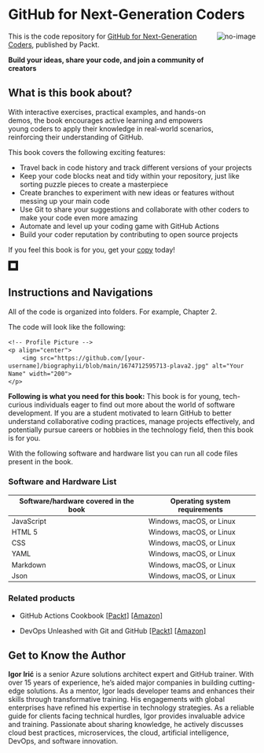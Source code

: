 # GitHub for Next-Generation Coders

<a href="https://www.packtpub.com/en-us/product/github-for-next-generation-coders-9781835463048"><img src="https://static.packt-cdn.com/products/9781835463048/cover/smaller" alt="no-image" height="256px" align="right"></a>

This is the code repository for [GitHub for Next-Generation Coders](https://www.packtpub.com/en-us/product/github-for-next-generation-coders-9781835463048), published by Packt.

**Build your ideas, share your code, and join a community of creators**

## What is this book about?
With interactive exercises, practical examples, and hands-on demos, the book encourages active learning and empowers young coders to apply their knowledge in real-world scenarios, reinforcing their understanding of GitHub.

This book covers the following exciting features:
* Travel back in code history and track different versions of your projects
* Keep your code blocks neat and tidy within your repository, just like sorting puzzle pieces to create a masterpiece
* Create branches to experiment with new ideas or features without messing up your main code
* Use Git to share your suggestions and collaborate with other coders to make your code even more amazing
* Automate and level up your coding game with GitHub Actions
* Build your coder reputation by contributing to open source projects

If you feel this book is for you, get your [copy](https://www.amazon.com/GitHub-Next-Generation-Coders-community-creators/dp/1835463045) today!

<a href="https://www.packtpub.com/?utm_source=github&utm_medium=banner&utm_campaign=GitHubBanner"><img src="https://raw.githubusercontent.com/PacktPublishing/GitHub/master/GitHub.png" 
alt="https://www.packtpub.com/" border="5" /></a>

## Instructions and Navigations
All of the code is organized into folders. For example, Chapter 2.

The code will look like the following:
```
<!-- Profile Picture -->
<p align="center">
    <img src="https://github.com/[your-username]/biographyii/blob/main/1674712595713-plava2.jpg" alt="Your Name" width="200">
</p>

```

**Following is what you need for this book:**
This book is for young, tech-curious individuals eager to find out more about the world of software development. If you are a student motivated to learn GitHub to better understand collaborative coding practices, manage projects effectively, and potentially pursue careers or hobbies in the technology field, then this book is for you.

With the following software and hardware list you can run all code files present in the book.
### Software and Hardware List
| Software/hardware covered in the book | Operating system requirements |
| ------------------------------------ | ----------------------------------- |
| JavaScript | Windows, macOS, or Linux |
| HTML 5 | Windows, macOS, or Linux |
| CSS | Windows, macOS, or Linux |
| YAML | Windows, macOS, or Linux |
| Markdown | Windows, macOS, or Linux |
| Json | Windows, macOS, or Linux |


### Related products
* GitHub Actions Cookbook [[Packt]](https://www.packtpub.com/en-us/product/github-actions-cookbook-9781835468944) [[Amazon]](https://www.amazon.com/dp/1835468942)

* DevOps Unleashed with Git and GitHub [[Packt]](https://www.packtpub.com/en-us/product/devops-unleashed-with-git-and-github-9781835463710) [[Amazon]](https://www.amazon.com/dp/1835463711)

## Get to Know the Author
**Igor Irić**
is a senior Azure solutions architect expert and GitHub trainer. With over 15 years of
experience, he’s aided major companies in building cutting-edge solutions. As a mentor, Igor leads
developer teams and enhances their skills through transformative training. His engagements with
global enterprises have refined his expertise in technology strategies. As a reliable guide for clients
facing technical hurdles, Igor provides invaluable advice and training. Passionate about sharing
knowledge, he actively discusses cloud best practices, microservices, the cloud, artificial intelligence,
DevOps, and software innovation.


